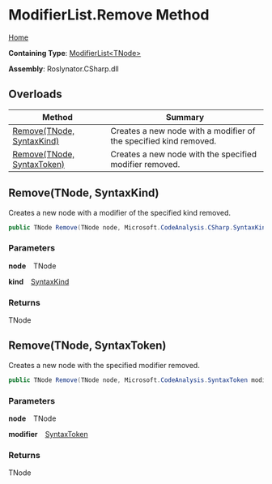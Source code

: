 # ModifierList\.Remove Method

[Home](../../../../README.md)

**Containing Type**: [ModifierList\<TNode\>](../README.md)

**Assembly**: Roslynator\.CSharp\.dll

## Overloads

| Method | Summary |
| ------ | ------- |
| [Remove(TNode, SyntaxKind)](#981244679) | Creates a new node with a modifier of the specified kind removed\. |
| [Remove(TNode, SyntaxToken)](#1001668605) | Creates a new node with the specified modifier removed\. |

<a id="981244679"></a>

## Remove\(TNode, SyntaxKind\) 

  
Creates a new node with a modifier of the specified kind removed\.

```csharp
public TNode Remove(TNode node, Microsoft.CodeAnalysis.CSharp.SyntaxKind kind)
```

### Parameters

**node** &ensp; TNode

**kind** &ensp; [SyntaxKind](https://docs.microsoft.com/en-us/dotnet/api/microsoft.codeanalysis.csharp.syntaxkind)

### Returns

TNode

<a id="1001668605"></a>

## Remove\(TNode, SyntaxToken\) 

  
Creates a new node with the specified modifier removed\.

```csharp
public TNode Remove(TNode node, Microsoft.CodeAnalysis.SyntaxToken modifier)
```

### Parameters

**node** &ensp; TNode

**modifier** &ensp; [SyntaxToken](https://docs.microsoft.com/en-us/dotnet/api/microsoft.codeanalysis.syntaxtoken)

### Returns

TNode

